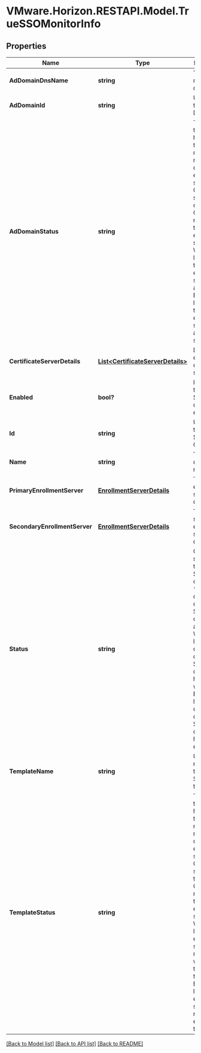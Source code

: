 # VMware.Horizon.RESTAPI.Model.TrueSSOMonitorInfo
## Properties

Name | Type | Description | Notes
------------ | ------------- | ------------- | -------------
**AdDomainDnsName** | **string** | The DNS name of the domain. | 
**AdDomainId** | **string** | Unique ID of the AD Domain. | 
**AdDomainStatus** | **string** | The state of the domain health, taken as the most severe reported by one of the enrollment servers. * OK: The state of the domain is OK as reported by the enrollment servers. * WARN: At least one of the enrollment servers has a warning. * ERROR: At least one of the enrollment servers is in an error state. | 
**CertificateServerDetails** | [**List&lt;CertificateServerDetails&gt;**](CertificateServerDetails.md) | Details of each certificate server. | 
**Enabled** | **bool?** | Indicates if the True SSO connector is enabled. | 
**Id** | **string** | Unique ID of the True SSO Connector. | 
**Name** | **string** | True SSO connector name. | 
**PrimaryEnrollmentServer** | [**EnrollmentServerDetails**](EnrollmentServerDetails.md) | The primary enrollment server details. | 
**SecondaryEnrollmentServer** | [**EnrollmentServerDetails**](EnrollmentServerDetails.md) | The secondary enrollment server details. | [optional] 
**Status** | **string** | Overall status of the True SSO connector. * OK: All the components of the True SSO connector are fine. * WARN: At least one component of the True SSO connector has a warning. * ERROR: At least one component of the True SSO connector has an error. | 
**TemplateName** | **string** | Unique name for the True SSO template. | 
**TemplateStatus** | **string** | The state of the template health, taken as the most severe reported by one of the enrollment servers. * OK: The state of the template is OK as reported by the enrollment servers. * WARN: At least one enrollment server reports a warning on this template. * ERROR: At least one enrollment server reports an error on this template. | 

[[Back to Model list]](../README.md#documentation-for-models) [[Back to API list]](../README.md#documentation-for-api-endpoints) [[Back to README]](../README.md)

